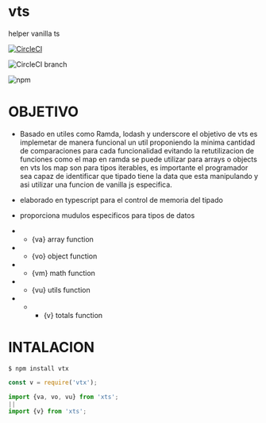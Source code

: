 # vts
helper vanilla ts

[![CircleCI](https://circleci.com/gh/mayo84/vts/tree/master.svg?style=svg)](https://circleci.com/gh/mayo84/vts/tree/master)

![CircleCI branch](https://img.shields.io/circleci/project/github/mayo84/vts/master.svg)

![npm](https://img.shields.io/npm/v/vts-helper.svg)

# OBJETIVO

* Basado en utiles como Ramda, lodash y underscore el objetivo de vts es implemetar de manera funcional un util 
proponiendo la minima cantidad de comparaciones para cada funcionalidad evitando la retutilizacion de funciones 
como el map en ramda se puede utilizar para arrays o objects en vts los map son para tipos iterables, es importante
el programador sea capaz de identificar que tipado tiene la data que esta manipulando y asi utilizar una funcion de vanilla js especifica.
* elaborado en typescript para el control de memoria del tipado

* proporciona mudulos especificos para tipos de datos
* * {va} array function
* * {vo} object function
* * {vm} math function
* * {vu} utils function
* * * {v} totals function

# INTALACION

```
$ npm install vtx
```


```javascript
const v = require('vtx');
```

```typescript
import {va, vo, vu} from 'xts'; 
||
import {v} from 'xts';

```
